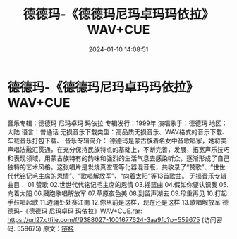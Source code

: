 ﻿---
title: 德德玛-《德德玛尼玛卓玛玛依拉》WAV+CUE
date: 2024-01-10 14:08:51
categories: WAV车载音乐、镜像
tags: 华语中文
---
# 德德玛-《德德玛尼玛卓玛玛依拉》WAV+CUE

音乐专辑：德德玛 尼玛卓玛 玛依拉
专辑发行：1999年
演唱歌手：德德玛
地区：大陆
语言：普通话
无损音乐下载类型：高品质无损音乐、WAV格式的音乐下载、车载音乐打包下载、
音乐专辑简介：
德德玛是蒙古族着名女中音歌唱家，她将美声唱法融汇贯通，在充分保持民族特点的基础上，不断完善，发展，拓宽声乐技巧和表现领域，用蒙古族特有的韵味和强烈的生活气息去感染听众，逐渐形成了自己独特的艺术风格。这张唱片是发烧真空管等化器混音版，共收录了“赞歌”、“世世代代铭记毛主席的恩情”、“歌唱解放军”、“向着太阳”等13首歌曲。
无损音乐专辑曲目：
01.赞歌
02.世世代代铭记毛主席的恩情
03.摇篮曲
04.假如你要认识我
05.向着太阳
06.藏胞歌唱解放军
07.草原夜色美
08.到留声湖去
09.珍重再见
10.打起手鼓唱起歌
11.边疆处处赛江南
12.你从前是这样，现在还是这样
13.歌唱解放军
德德玛-《德德玛 尼玛卓玛 玛依拉》WAV+CUE.rar: https://url27.ctfile.com/f/9388027-1001677624-3aa9fc?p=559675
(访问密码: 559675)
原文：[链接](https://blog.sina.com.cn/s/blog_1647c7e7601031462.html)